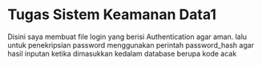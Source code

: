 # Tugas Sistem Keamanan Data1 
Disini saya membuat file login yang berisi Authentication agar aman. lalu untuk penekripsian password menggunakan perintah password_hash agar hasil inputan ketika dimasukkan kedalam database berupa kode acak
